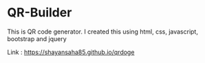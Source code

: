 # QR-Builder

This is QR code generator. I created this using html, css, javascript, bootstrap and jquery

Link : https://shayansaha85.github.io/qrdoge
